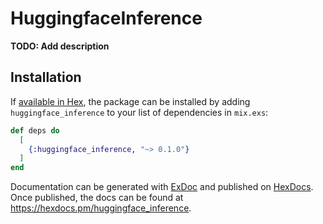 # HuggingfaceInference

**TODO: Add description**

## Installation

If [available in Hex](https://hex.pm/docs/publish), the package can be installed
by adding `huggingface_inference` to your list of dependencies in `mix.exs`:

```elixir
def deps do
  [
    {:huggingface_inference, "~> 0.1.0"}
  ]
end
```

Documentation can be generated with [ExDoc](https://github.com/elixir-lang/ex_doc)
and published on [HexDocs](https://hexdocs.pm). Once published, the docs can
be found at <https://hexdocs.pm/huggingface_inference>.

